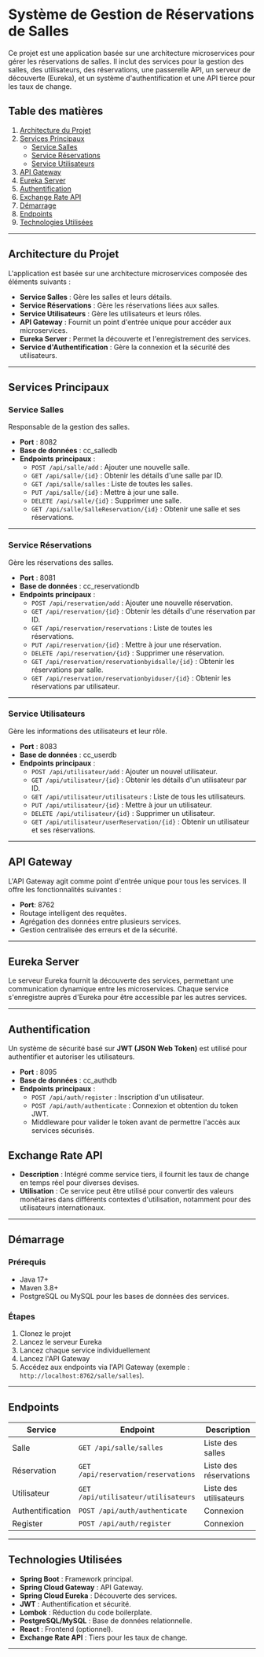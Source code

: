 # Système de Gestion de Réservations de Salles

Ce projet est une application basée sur une architecture microservices pour gérer les réservations de salles. Il inclut des services pour la gestion des salles, des utilisateurs, des réservations, une passerelle API, un serveur de découverte (Eureka), et un système d'authentification  et une API tierce pour les taux de change.

## Table des matières
1. [Architecture du Projet](#architecture-du-projet)
2. [Services Principaux](#services-principaux)
    - [Service Salles](#service-salles)
    - [Service Réservations](#service-réservations)
    - [Service Utilisateurs](#service-utilisateurs)
3. [API Gateway](#api-gateway)
4. [Eureka Server](#eureka-server)
5. [Authentification](#authentification)
6. [Exchange Rate API](#exchange-rate-api)
7. [Démarrage](#démarrage)
8. [Endpoints](#endpoints)
9. [Technologies Utilisées](#technologies-utilisées)

---

## Architecture du Projet
L'application est basée sur une architecture microservices composée des éléments suivants :
- **Service Salles** : Gère les salles et leurs détails.
- **Service Réservations** : Gère les réservations liées aux salles.
- **Service Utilisateurs** : Gère les utilisateurs et leurs rôles.
- **API Gateway** : Fournit un point d'entrée unique pour accéder aux microservices.
- **Eureka Server** : Permet la découverte et l'enregistrement des services.
- **Service d'Authentification** : Gère la connexion et la sécurité des utilisateurs.

---

## Services Principaux

### Service Salles
Responsable de la gestion des salles.
- **Port** : 8082
- **Base de données** : cc_salledb
- **Endpoints principaux** :
    - `POST /api/salle/add` : Ajouter une nouvelle salle.
    - `GET /api/salle/{id}` : Obtenir les détails d'une salle par ID.
    - `GET /api/salle/salles` : Liste de toutes les salles.
    - `PUT /api/salle/{id}` : Mettre à jour une salle.
    - `DELETE /api/salle/{id}` : Supprimer une salle.
    - `GET /api/salle/SalleReservation/{id}` :  Obtenir une salle et ses réservations.

---

### Service Réservations
Gère les réservations des salles.
- **Port** : 8081
- **Base de données** : cc_reservationdb
- **Endpoints principaux** :
    - `POST /api/reservation/add` : Ajouter une nouvelle réservation.
    - `GET /api/reservation/{id}` : Obtenir les détails d'une réservation par ID.
    - `GET /api/reservation/reservations` : Liste de toutes les réservations.
    - `PUT /api/reservation/{id}` : Mettre à jour une réservation.
    - `DELETE /api/reservation/{id}` : Supprimer une réservation.
    - `GET /api/reservation/reservationbyidsalle/{id}` : Obtenir les réservations par salle.
    - `GET /api/reservation/reservationbyiduser/{id}` : Obtenir les réservations par utilisateur.

---

### Service Utilisateurs
Gère les informations des utilisateurs et leur rôle.
- **Port** : 8083
- **Base de données** : cc_userdb
- **Endpoints principaux** :
    - `POST /api/utilisateur/add` : Ajouter un nouvel utilisateur.
    - `GET /api/utilisateur/{id}` : Obtenir les détails d'un utilisateur par ID.
    - `GET /api/utilisateur/utilisateurs` : Liste de tous les utilisateurs.
    - `PUT /api/utilisateur/{id}` : Mettre à jour un utilisateur.
    - `DELETE /api/utilisateur/{id}` : Supprimer un utilisateur.
    - `GET /api/utilisateur/userReservation/{id}` : Obtenir un utilisateur et ses réservations.

---

## API Gateway
L'API Gateway agit comme point d'entrée unique pour tous les services. Il offre les fonctionnalités suivantes :
- **Port**: 8762
- Routage intelligent des requêtes.
- Agrégation des données entre plusieurs services.
- Gestion centralisée des erreurs et de la sécurité.

---

## Eureka Server
Le serveur Eureka fournit la découverte des services, permettant une communication dynamique entre les microservices. Chaque service s'enregistre auprès d'Eureka pour être accessible par les autres services.

---

## Authentification
Un système de sécurité basé sur **JWT (JSON Web Token)** est utilisé pour authentifier et autoriser les utilisateurs.
- **Port** : 8095
- **Base de données** : cc_authdb
- **Endpoints principaux** :
    - `POST /api/auth/register` : Inscription d'un utilisateur.
    - `POST /api/auth/authenticate` : Connexion et obtention du token JWT.
    - Middleware pour valider le token avant de permettre l'accès aux services sécurisés.

## Exchange Rate API
- **Description** : Intégré comme service tiers, il fournit les taux de change en temps réel pour diverses devises.
- **Utilisation** : Ce service peut être utilisé pour convertir des valeurs monétaires dans différents contextes d'utilisation, notamment pour des utilisateurs internationaux.

---

## Démarrage
### Prérequis
- Java 17+
- Maven 3.8+
- PostgreSQL ou MySQL pour les bases de données des services.

### Étapes
1. Clonez le projet 
2. Lancez le serveur Eureka 
3. Lancez chaque service individuellement
4. Lancez l'API Gateway
5. Accédez aux endpoints via l'API Gateway (exemple : `http://localhost:8762/salle/salles`).

---

## Endpoints
| Service          | Endpoint                            | Description                      |
|------------------|-------------------------------------|----------------------------------|
| Salle            | `GET /api/salle/salles`             | Liste des salles                |
| Réservation      | `GET /api/reservation/reservations` | Liste des réservations          |
| Utilisateur      | `GET /api/utilisateur/utilisateurs` | Liste des utilisateurs          |
| Authentification | `POST /api/auth/authenticate`       | Connexion                       |
| Register         | `POST /api/auth/register`           | Connexion                       |

---

## Technologies Utilisées
- **Spring Boot** : Framework principal.
- **Spring Cloud Gateway** : API Gateway.
- **Spring Cloud Eureka** : Découverte des services.
- **JWT** : Authentification et sécurité.
- **Lombok** : Réduction du code boilerplate.
- **PostgreSQL/MySQL** : Base de données relationnelle.
- **React** : Frontend (optionnel).
- **Exchange Rate API** : Tiers pour les taux de change.

---
